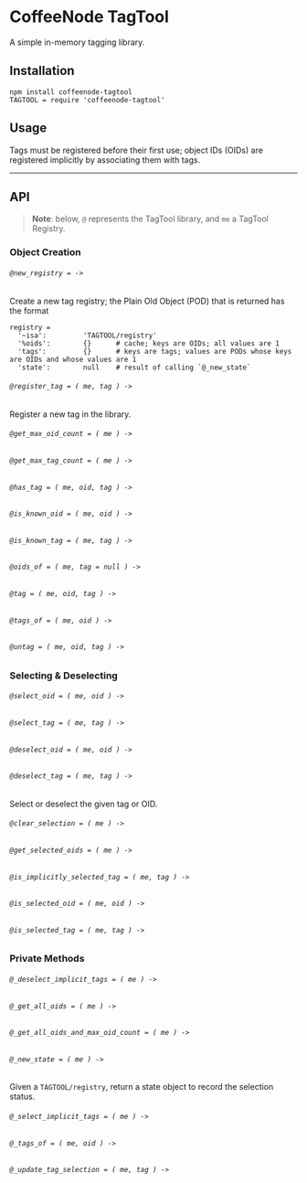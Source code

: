 

CoffeeNode TagTool
============================================================================================================

A simple in-memory tagging library.

## Installation

    npm install coffeenode-tagtool
    TAGTOOL = require 'coffeenode-tagtool'

## Usage

Tags must be registered before their first use; object IDs (OIDs) are registered implicitly by associating
them with tags.

------------------------

<!-- ################################################################################################### -->
## API

> **Note**: below, `@` represents the TagTool library, and `me` a TagTool Registry.

<!-- =================================================================================================== -->
### Object Creation

###### `@new_registry = ->`

Create a new tag registry; the Plain Old Object (POD) that is returned has the format

    registry =
      '~isa':         'TAGTOOL/registry'
      '%oids':        {}      # cache; keys are OIDs; all values are 1
      'tags':         {}      # keys are tags; values are PODs whose keys are OIDs and whose values are 1
      'state':        null    # result of calling `@_new_state`


###### `@register_tag = ( me, tag ) ->`

Register a new tag in the library.


###### `@get_max_oid_count = ( me ) ->`


###### `@get_max_tag_count = ( me ) ->`





###### `@has_tag = ( me, oid, tag ) ->`




###### `@is_known_oid = ( me, oid ) ->`


###### `@is_known_tag = ( me, tag ) ->`




###### `@oids_of = ( me, tag = null ) ->`






###### `@tag = ( me, oid, tag ) ->`


###### `@tags_of = ( me, oid ) ->`


###### `@untag = ( me, oid, tag ) ->`

<!-- =================================================================================================== -->
### Selecting & Deselecting

###### `@select_oid = ( me, oid ) ->`
###### `@select_tag = ( me, tag ) ->`
###### `@deselect_oid = ( me, oid ) ->`
###### `@deselect_tag = ( me, tag ) ->`

Select or deselect the given tag or OID.

###### `@clear_selection = ( me ) ->`

###### `@get_selected_oids = ( me ) ->`

###### `@is_implicitly_selected_tag = ( me, tag ) ->`
###### `@is_selected_oid = ( me, oid ) ->`
###### `@is_selected_tag = ( me, tag ) ->`

<!-- =================================================================================================== -->
### Private Methods

###### `@_deselect_implicit_tags = ( me ) ->`


###### `@_get_all_oids = ( me ) ->`


###### `@_get_all_oids_and_max_oid_count = ( me ) ->`


###### `@_new_state = ( me ) ->`

Given a `TAGTOOL/registry`, return a state object to record the selection status.

###### `@_select_implicit_tags = ( me ) ->`


###### `@_tags_of = ( me, oid ) ->`


###### `@_update_tag_selection = ( me, tag ) ->`



